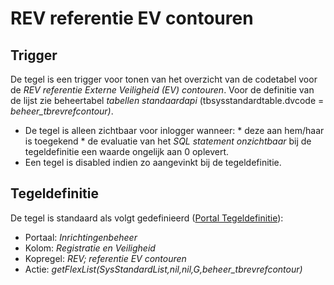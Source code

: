 # REV referentie EV contouren

## Trigger

De tegel is een trigger voor tonen van het overzicht van de codetabel voor de *REV referentie Externe Veiligheid (EV) contouren*. Voor de definitie van de lijst zie beheertabel *tabellen standaardapi* (tbsysstandardtable.dvcode = *beheer_tbrevrefcontour)*.

  *  De tegel is alleen zichtbaar voor inlogger wanneer:
    * deze aan hem/haar is toegekend 
    * de evaluatie van het *SQL statement onzichtbaar* bij de tegeldefinitie een waarde ongelijk aan 0 oplevert. 
  * Een tegel is disabled indien zo aangevinkt bij de tegeldefinitie.

## Tegeldefinitie

De tegel is standaard als volgt gedefinieerd ([Portal Tegeldefinitie](/docs/instellen_inrichten/portaldefinitie/portal_tegel.md)):

  * Portaal: *Inrichtingenbeheer*
  * Kolom: *Registratie en Veiligheid*
  * Kopregel: *REV; referentie EV contouren*
  * Actie: *getFlexList(SysStandardList,nil,nil,G,beheer_tbrevrefcontour)*

